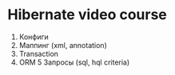# Hibernate video course

  1. Конфиги
  2. Маппинг (xml, annotation)
  3. Transaction
  4. ORM
  5 Запросы (sql, hql criteria)
